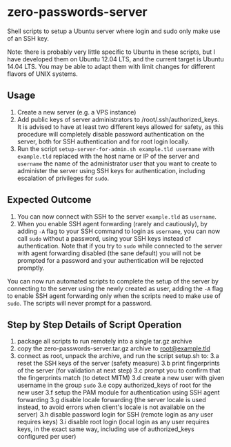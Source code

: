 # zero-passwords-server

Shell scripts to setup a Ubuntu server
where login and sudo only make use of an SSH key.

Note: there is probably very little specific to Ubuntu in these scripts,
but I have developed them on Ubuntu 12.04 LTS, and the current target
is Ubuntu 14.04 LTS. You may be able to adapt them with limit changes
for different flavors of UNIX systems.

## Usage

1. Create a new server (e.g. a VPS instance)
2. Add public keys of server administrators to /root/.ssh/authorized\_keys.
   It is advised to have at least two different keys allowed for safety,
   as this procedure will completely disable password authentication
   on the server, both for SSH authentication and for root login locally.
3. Run the script `setup-server-for-admin.sh example.tld username`
   with `example.tld` replaced with the host name or IP of the server
   and `username` the name of the administrator user that you want to create
   to administer the server using SSH keys for authentication,
   including escalation of privileges for `sudo`.

## Expected Outcome

1. You can now connect with SSH to the server `example.tld` as `username`.
2. When you enable SSH agent forwarding (rarely and cautiously),
   by adding `-A` flag to your SSH command to login as `username`,
   you can now call `sudo` without a password, using your SSH keys instead
   of authentication. Note that if you try to `sudo` while connected to the
   server with agent forwarding disabled (the sane default) you will not be
   prompted for a password and your authentication will be rejected promptly.

You can now run automated scripts to complete the setup of the server
by connecting to the server using the newly created as user, adding
the `-A` flag to enable SSH agent forwarding only when the scripts
need to make use of `sudo`. The scripts will never prompt for a password.

## Step by Step Details of Script Operation

1. package all scripts to run remotely into a single tar.gz archive
2. copy the zero-passwords-server.tar.gz archive to root@example.tld
3. connect as root, unpack the archive, and run the script setup.sh to:
    3.a reset the SSH keys of the server (safety measure)
    3.b print fingerprints of the server (for validation at next step)
    3.c prompt you to confirm that the fingerprints match (to detect MITM)
    3.d create a new user with given username in the group `sudo`
    3.e copy authorized\_keys of root for the new user
    3.f setup the PAM module for authentication using SSH agent forwarding
    3.g disable locale forwarding (the server locale is used instead,
        to avoid errors when client's locale is not available on the server)
    3.h disable password login for SSH (remote login as any user requires keys)
    3.i disable root login (local login as any user requires keys, in the exact
        same way, including use of authorized_keys configured per user)
